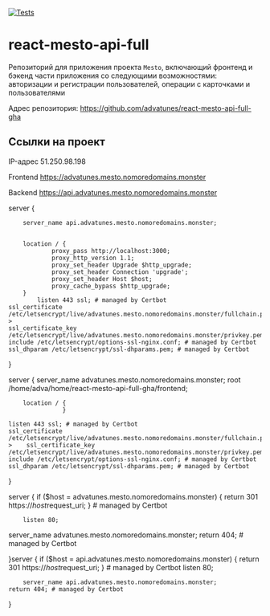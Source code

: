 [![Tests](https://github.com/yandex-praktikum/react-mesto-api-full-gha/actions/workflows/tests.yml/badge.svg)](https://github.com/yandex-praktikum/react-mesto-api-full-gha/actions/workflows/tests.yml)
# react-mesto-api-full
Репозиторий для приложения проекта `Mesto`, включающий фронтенд и бэкенд части приложения со следующими возможностями: авторизации и регистрации пользователей, операции с карточками и пользователями

Адрес репозитория: https://github.com/advatunes/react-mesto-api-full-gha

## Ссылки на проект

IP-адрес 51.250.98.198

Frontend https://advatunes.mesto.nomoredomains.monster

Backend https://api.advatunes.mesto.nomoredomains.monster


server {

        server_name api.advatunes.mesto.nomoredomains.monster;


        location / {
                proxy_pass http://localhost:3000;
                proxy_http_version 1.1;
                proxy_set_header Upgrade $http_upgrade;
                proxy_set_header Connection 'upgrade';
                proxy_set_header Host $host;
                proxy_cache_bypass $http_upgrade;
        }
            listen 443 ssl; # managed by Certbot
    ssl_certificate /etc/letsencrypt/live/advatunes.mesto.nomoredomains.monster/fullchain.pem; >
    ssl_certificate_key /etc/letsencrypt/live/advatunes.mesto.nomoredomains.monster/privkey.pem>
    include /etc/letsencrypt/options-ssl-nginx.conf; # managed by Certbot
    ssl_dhparam /etc/letsencrypt/ssl-dhparams.pem; # managed by Certbot

}

server {
 server_name advatunes.mesto.nomoredomains.monster;
    root /home/adva/home/react-mesto-api-full-gha/frontend;

        location / {
                   }

    listen 443 ssl; # managed by Certbot
    ssl_certificate /etc/letsencrypt/live/advatunes.mesto.nomoredomains.monster/fullchain.pem; >    ssl_certificate_key /etc/letsencrypt/live/advatunes.mesto.nomoredomains.monster/privkey.pem>    include /etc/letsencrypt/options-ssl-nginx.conf; # managed by Certbot
    ssl_dhparam /etc/letsencrypt/ssl-dhparams.pem; # managed by Certbot

}


server {
    if ($host = advatunes.mesto.nomoredomains.monster) {
        return 301 https://$host$request_uri;
    } # managed by Certbot


        listen 80;
 server_name advatunes.mesto.nomoredomains.monster;
    return 404; # managed by Certbot


}server {
    if ($host = api.advatunes.mesto.nomoredomains.monster) {
        return 301 https://$host$request_uri;
    } # managed by Certbot
            listen 80;

        server_name api.advatunes.mesto.nomoredomains.monster;
    return 404; # managed by Certbot


}
